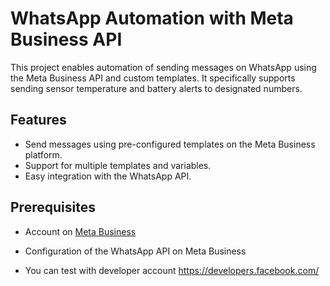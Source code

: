 # WhatsApp Automation with Meta Business API

This project enables automation of sending messages on WhatsApp using the Meta Business API and custom templates. It specifically supports sending sensor temperature and battery alerts to designated numbers.

## Features

- Send messages using pre-configured templates on the Meta Business platform.
- Support for multiple templates and variables.
- Easy integration with the WhatsApp API.

## Prerequisites

- Account on [Meta Business](https://business.facebook.com/)
- Configuration of the WhatsApp API on Meta Business

- You can test with developer account https://developers.facebook.com/